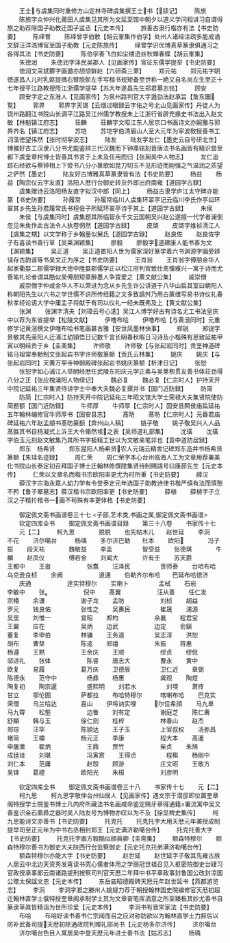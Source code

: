 <!-- { "loadSidebar": true } -->
　　王士与虞集同时重修方山定林寺碑虞集撰王士书【牍记】
　　陈旅
　　陈旅字众仲兴化莆田人虞集见其所为文延至馆中朝夕以道义学问相讲习自谓得旅之助荐除国子助教迁国子监丞【元史本传】
　　旅善古隶行楷亦有法【书史防要】
　　陈绎曽
　　陈绎曾字伯敷【胡云峯集作伯孚】处州人诸经注疏多能成诵文辞汪洋浩博官至国子助教【元史陈旅传】
　　绎曾学识优博真草篆隶俱通习之各得其法【书史防要】
　　陈伯孚善飞白如尘缕逰丝秋蝉春蝶【胡云峯集】
　　朱徳润
　　朱徳润字泽民吴郡人【见画家传】官征东儒学提举【书史防要】
　　徳润文采斌欝字画遒亦颉颃鲜赵【六研斋三茟】
　　郑元祐
　　郑元祐字眀徳遂昌人儿时乳妪提擕右臂脱骱左手写楷书规矩备至世称一絶又自名尚左生至正十七年授平江路教授陞江浙儒学提举【苏大年遂昌先生郑君墓志铭】
　　顾安
　　顾安字定之东淮人【见画家传】为泉州路判官大字遒劲法赵承旨【詹东圗覧】
　　郭畀
　　郭畀字天锡【云烟过眼録云字佑之号北山见画家传】丹徒人为饶州路翻江书院山长调平江路吴江州儒学教授未上江浙行省辟充掾史书法出入赵文敏【林魁镇江府志】
　　荘麟
　　荘麟字文昭江东人居京口书画诗文亦婉雅与郭畀齐名【镇江府志】
　　苏垲
　　苏垲字伯清眉山人至大元年为寜波敎授善书工词藻徳望伟然【张时彻寜波志】
　　陆友
　　陆友字友仁【墨史云自号研北生】博雅好古工汉隶八分书尤能鉴辨三代汉魏而下钟鼎铭刻晋唐法书名画皆有精识尝至都下虞奎章柯博士皆善其书言于上未及任用而归【张昶吴中人物志】
　　友仁追踪石经欲与蔡钟相上下尝书八分小篆歌如昆刀切玉不见形迹而刚强之气温润之质望之俨然【墨史】
　　陆友好古博雅真草篆隶皆有法【书史防要】
　　杨益
　　杨益【陶宗仪云字友直】洛阳人厯行台御史转贠外郎出府南雍【道园学古録】
　　虞集赠诗云洛阳杨友直字拟汉中郎【同上】
　　杨益古隶学庐江太守碑亦能篆【书史防要】
　　孙履常
　　孙履常临川人虞集环翠亭记云临川李氏作亭曰环翠其乡先生孙君履常氏书程伯子所赋环翠亭诗于其上【道园学古録】
　　朱侯
　　朱侯【与虞集同时】虞集题其所临智永千文云国朝吴兴赵公遂擅一代学者澜倒忽见朱矦作此古法令人执卷惘然【道园学古録】
　　皮棨
　　皮棨字维祯清江人【虞集之甥】以文学称于乡翰墨似舅氏【道园学古録】
　　赵良佐
　　赵良佐字子有喜读书善行草【吴莱渊颖集】
　　廖毅
　　廖毅字道建康人能书善为文【渊颖集】
　　吴正道
　　吴正道畨阳人世为儒家深好篆学着六书渊源字偏旁辨误存古韵谱等书吴文正为序之【书史防要】
　　王肖翁
　　王肖翁字傅朋金华人起家衢婺二郡儒学録大徳中陞婺郡儒学正以松江府判官致仕髙懐雅兴一寓于诗而尤善笔札论者谓其酷似吴傅朋短章醉墨人争寳爱之【黄文献公集】
　　戚崇僧
　　戚崇僧字仲咸金华人不以荣进为念从乡先生许公讲道于八华山扁其室曰朝阳人称朝阳先生以六书之学世儒不讲所传经籍之文多致譌舛乃用古篆缮写易书诗仪礼春秋孝经论语大学中庸孟子将献于有司以仪礼一经未既弗及上【黄文献公集】
　　张渊
　　张渊字清夫【刘璋云号心逺】吴江人博学好古有诗名尤工书法皇庆中以荐为东省提举【松陵文献】
　　伊噜布哈
　　伊噜布哈【与黄溍同时】元重修学记黄溍撰文伊噜布哈书笔画甚古雅【安世凤墨林快事】
　　郑锐
　　郑锐字景敏其先荥阳人迁浦江幼頴悟日记数千言长眀春秋暇日习诗及小楷殊有思致延祐甲寅以眀经贡于乡【圭斋集】
　　许师敬
　　许师敬【与张起岩同时】贡奎神道碑铭马祖常奉勅制文张起岩书字许师敬篆额【贡氏云林集】
　　姚庆
　　姚庆【与张起岩同时】天夀万寜寺神御殿碑张起岩书姚庆篆额【析津日记】
　　张恕
　　张恕字如心浦江人举眀经厯任武陵东阳庆元学正素与吴莱栁贯友善书体荘劲得八分之正【张应槐浦阳人物续记】
　　魏必复
　　魏必复【仁宗时人】护持天开中院记延祐三年集贤侍讲学士中奉大夫魏必复撰并书【国门近防録】
　　防简
　　防简【仁宗时人】防持天开中院记延祐三年昭文馆大学士荣禄大夫集贤院使防简题额【国门近防録】
　　牛师厚
　　牛师厚【仁宗时人】固安县闗侯庙扁延祐五年翰林编修官牛师厚书【固安县志】
　　髙昉
　　髙昉【仁宗时人】元番君庙碑延祐六年赵孟頫书髙昉篆额【弇州山人稿】
　　姚子敬
　　姚子敬吴兴人人品髙胜其书自杨凝式上泝王大令翛然埃之表【吴师道礼部集】
　　沈璜
　　沈璜字伯玉元刻赵文敏集乃其所书字极精工世以为文敏亲笔非也【袁中道防居録】
　　郑东　杨希贤
　　郑东昆阳人杨希贤农人元瑞云精舎记碑郑东造并书杨希贤篆额【朱珪名迹録】
　　周仁荣
　　周仁荣字本心台州临海人工为文章用荐署美化书院山长泰定初召拜国子博士迁翰林修撰陞集贤待制赐諡号曰康莭先生【元史本传】
　　仁荣以文章名而楷书宗欧阳率更尤为时所重【书史防要】
　　薛汉
　　薛汉字宗海永嘉人幼力学有令誉泰定元年选国子助教诗律书楷严缜有法而慎慤不矜【鲁子翚墓志】薛汉楷书宗欧阳率更【书史防要】
　　薛植
　　薛植字子立汉之子精扵楷书一画不茍殊有率更体格【书史防要】

　　御定佩文斋书画谱卷三十七
<子部,艺术类,书画之属,御定佩文斋书画谱>
　　钦定四库全书
　　御定佩文斋书画谱目録
　　第三十八卷
　　书家传十七
　　元【二】
　　柯九思　　　　脱脱
　　也先帖木儿　　赵世延
　　李泂　　　　　不花
　　济尔噶台　　　杨瑀
　　多尔济巴勒　　杜本
　　欧阳　　　　冯子振
　　段天祐　　　　魏敬益
　　李孟　　　　　智受益
　　张德琪　　　　牛麟
　　赵凤仪　　　　傅若金
　　刘闻大　　　　许有壬
　　苏天爵　　　　　王都中
　　王亩　　　　　　张翥
　　汪泽民　　　　　贡师泰
　　台哈布哈　　　　乌克逊良桢
　　余阙　　　　　　道通
　　伯勒齐尔布哈　　巴延布哈徳济
　　庆通　　　　　　逹实特穆尔
　　实喇卜　　　　　孟栻
　　石岩　　　　　　李敏中
　　张　　　　　　倪中
　　髙翼　　　　　　汪从善
　　任仁发　　　　　宗椿
　　余谦　　　　　　谢子龙
　　孟昉　　　　　　刘桢
　　胡益　　　　　　罗元
　　钱良佑　　　　　张性之
　　吴夀民　　　　　崔晟
　　浦源　　　　　　吴里
　　刘惟一　　　　　宣昭
　　郑枃　　　　　　余襄
　　程君宝　　　　　王翼
　　应在　　　　　　吴炳
　　边武　　　　　　边定
　　俞鎭　　　　　　董复
　　李申伯　　　　　林镛
　　王务道　　　　　吴志淳
　　洪恕　　　　　　胡布
　　曹埜　　　　　　陈逺
　　郑禧　　　　　　朱振
　　蒋惠　　　　　　杨遵
　　王黙　　　　　　王余庆
　　王顺　　　　　　缪贞
　　缪侃　　　　　　邬进礼
　　张体　　　　　　陈睿
　　唐志大　　　　　曹永
　　黄中　　　　　　欧复
　　易履　　　　　　葛万庆
　　卫德辰　　　　　卫仁近
　　章弼　　　　　　陈德永
　　范守中　　　　　杨彞
　　杨惠　　　　　　龚观
　　陶煜　　　　　　陶复初
　　陶宗暹　　　　　盛熙明
　　刘若水　　　　　刘堧
　　萧抟　　　　　　甘立
　　鄂伦图　　　　　萨都拉
　　布哈特穆尔　　　喀喇布哈
　　巴克实　　　　　荣僧
　　乌兰哈达　　　　喜山
　　伊埓讷实哩　　　尔佳希顔
　　马九臯　　　　　马九霄
　　松壑　　　　　　边鲁
　　刘有定　　　　　谢庭芝
　　陈仁夀　　　　　舒頔
　　韩与玉　　　　　徐仁则
　　桂梓　　　　　　林春山
　　赵杰　　　　　　郑琮
　　汪罕　　　　　　陈頴达
　　王子玉　　　　　上官叔权
　　汤弥昌　　　　　堵简
　　王橚　　　　　　杨元正
　　李康　　　　　　程大本
　　髙暹　　　　　　申屠澂
　　翟炳　　　　　　王鼎
　　贾竹　　　　　　柴贞
　　朱旭　　　　　　成廷珪
　　刘堪　　　　　　冯寅賔
　　王得贞　　　　　程稘
　　杨刚中　　　　　刘仁本
　　范庸　　　　　　赵彀
　　顾游　　　　　　庄文昭
　　王敬方　　　　　吴铎
　　葛禋　　　　　　欧阳光
　　朱桓　　　　　　刘彦明

　　钦定四库全书
　　御定佩文斋书画谱卷三十八
　　书家传十七
　　元【二】
　　柯九思
　　柯九思字敬仲台州仙居人【见画家传】遇文宗于潜邸即位置奎章阁特授学士院鉴书博士凡内府所藏法书名画咸命鉴定赐牙章得通籍署流寓中吴又善鉴识金石鼎彞之器时吴人陆友号为博物亦叹以为不及【徐显稗史集传】
　　柯九思能诗文亦善书【书史防要】
　　托克托
　　托克托字大用天厯元年袭授成制提举司至正元年为中书右丞相封郑王【元史满济勒噶台传】
　　托克托善大字【书史防要】
　　托克托字画方毅酷似顔眞卿【圭斋集】
　　额森特穆尔
　　额森特穆尔善书为御史大夫陜西行台监察御史【元史托克托弟满济勒噶台传】
　　额森特穆尔亦能大字【书史防要】
　　赵世延
　　赵世延字子敬其先雍古族人居云中北边天资秀发喜读书究心儒者体用之学弱冠世祖召见入枢密院御史台肄习官政授承事郎云南诸路提刑按察司判官天厯二年拜中书平章政事封鲁国公改封凉国公赠太保諡文忠【元史本传】
　　东岳庙昭德殿碑天厯元年赵世延书【燕都游览志】
　　李泂
　　李洞字漑之滕州人姚燧力荐于朝授翰林国史院编修官天厯初超迁翰林直学士俄特授奎章阁承制学士其为文章奋笔挥洒意之所至臻极其妙尤善书自篆隶草眞皆精诣为世所珍爱【元史本传】
　　李泂书有晋宋家法【书史防要】
　　布哈
　　布哈好读书善书仁宗闻而召之应对称防欲以为翰林直学士力辞后以防补武备司提天厯初除通政院判赠礼部尚书【元史杨多尔济传】
　　济尔噶台
　　济尔噶台色目人寓居吴中登天厯元年进士善书法【姑苏志】
　　杨瑀

